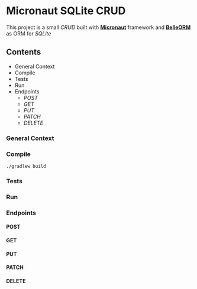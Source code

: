 # Micronaut SQLite CRUD
This project is a small *CRUD* built with [**Micronaut**](http://micronaut.io/) framework and [**BelleORM**](https://github.com/s4kibs4mi/BelleORM) as ORM for *SQLite*

## Contents
* General Context
* Compile
* Tests
* Run
* Endpoints
    * *POST*
    * *GET*
    * *PUT*
    * *PATCH*
    * *DELETE*

### General Context

### Compile
```
./gradlew build
```

### Tests

### Run

### Endpoints

#### POST

#### GET

#### PUT

#### PATCH

#### DELETE
